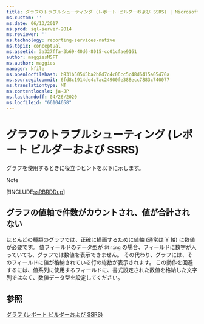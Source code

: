 ```yaml
---
title: グラフのトラブルシューティング (レポート ビルダーおよび SSRS) | Microsoft Docs
ms.custom: ''
ms.date: 06/13/2017
ms.prod: sql-server-2014
ms.reviewer: ''
ms.technology: reporting-services-native
ms.topic: conceptual
ms.assetid: 3a327ffa-3b69-40d6-8015-cc01cfae9161
author: maggiesMSFT
ms.author: maggies
manager: kfile
ms.openlocfilehash: b931b50545ba2b8d7c4c06cc5c48d6415a05470a
ms.sourcegitcommit: 6fd8c1914de4c7ac24900fe388ecc7883c740077
ms.translationtype: MT
ms.contentlocale: ja-JP
ms.lasthandoff: 04/26/2020
ms.locfileid: "66104658"
---
```

# <a name="troubleshoot-charts-report-builder-and-ssrs"></a>グラフのトラブルシューティング (レポート ビルダーおよび SSRS)
  グラフを使用するときに役立つヒントを以下に示します。  
  
> [!NOTE]  
>  [!INCLUDE[ssRBRDDup](../../includes/ssrbrddup-md.md)]  
  
## <a name="why-does-my-chart-count-not-sum-the-values-on-the-value-axis"></a>グラフの値軸で件数がカウントされ、値が合計されない  
 ほとんどの種類のグラフでは、正確に描画するために値軸 (通常は Y 軸) に数値が必要です。 値フィールドのデータ型が `String` の場合、フィールドに数字が入っていても、グラフでは数値を表示できません。 その代わり、グラフには、そのフィールドに値が格納されている行の総数が表示されます。 この動作を回避するには、値系列に使用するフィールドに、書式設定された数値を格納した文字列ではなく、数値データ型を設定してください。  
  
## <a name="see-also"></a>参照  
 [グラフ &#40;レポート ビルダーおよび SSRS&#41;](charts-report-builder-and-ssrs.md)  
  
  
